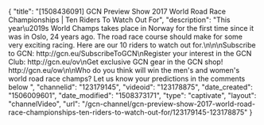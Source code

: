 {
    "title": "[1508436091] GCN Preview Show 2017 World Road Race Championships | Ten Riders To Watch Out For",
    "description": "This year\u2019s World Champs takes place in Norway for the first time since it was in Oslo, 24 years ago.  The road race course should make for some very exciting racing. Here are our 10 riders to watch out for.\n\n\nSubscribe to GCN: http:\/\/gcn.eu\/SubscribeToGCN\nRegister your interest in the GCN Club: http:\/\/gcn.eu\/ov\nGet exclusive GCN gear in the GCN shop! http:\/\/gcn.eu\/ow\n\nWho do you think will win the men's and women's world road race champs? Let us know your predictions in the comments below ",
    "channelid": "123179145",
    "videoid": "123178875",
    "date_created": "1506009601",
    "date_modified": "1508373171",
    "type": "captivate",
    "layout": "channelVideo",
    "url": "\/gcn-channel\/gcn-preview-show-2017-world-road-race-championships-ten-riders-to-watch-out-for\/123179145-123178875"
}